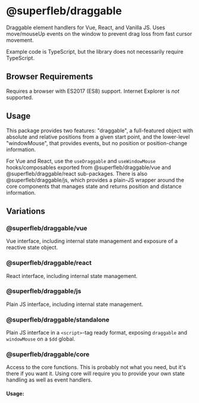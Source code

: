 # @superfleb/draggable

Draggable element handlers for Vue, React, and Vanilla JS. Uses move/mouseUp events on the window
to prevent drag loss from fast cursor movement.

Example code is TypeScript, but the library does not necessarily require TypeScript.

## Browser Requirements

Requires a browser with ES2017 (ES8) support. Internet Explorer is _not_ supported.

## Usage

This package provides two features: "draggable", a full-featured object with absolute and relative
positions from a given start point, and the lower-level "windowMouse", that provides events, but no position or
position-change information.

For Vue and React, use the `useDraggable` and `useWindowMouse` hooks/composables exported from @superfleb/draggable/vue and
@superfleb/draggable/react sub-packages. There is also @superfleb/draggable/js, which provides a plain-JS wrapper around the
core components that manages state and returns position and distance information.

## Variations

### @superfleb/draggable/vue

Vue interface, including internal state management and exposure of a reactive state object.

### @superfleb/draggable/react

React interface, including internal state management.

### @superfleb/draggable/js

Plain JS interface, including internal state management.

### @superfleb/draggable/standalone

Plain JS interface in a `<script>`-tag ready format, exposing `draggable` and `windowMouse` on a `$dd` global.

### @superfleb/draggable/core

Access to the core functions. This is probably not what you need, but it's there if you want it. Using core will require
you to provide your own state handling as well as event handlers.

#### Usage:

